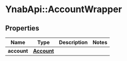 # YnabApi::AccountWrapper

## Properties
Name | Type | Description | Notes
------------ | ------------- | ------------- | -------------
**account** | [**Account**](Account.md) |  | 


